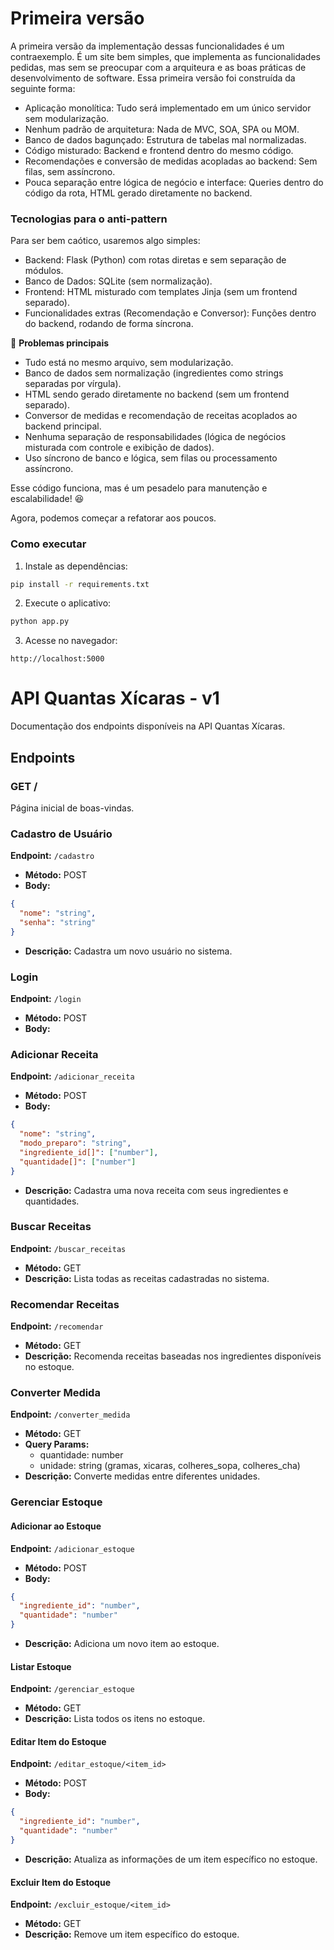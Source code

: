 # Primeira versão

A primeira versão da implementação dessas funcionalidades é um contraexemplo. É um site bem simples, que implementa as funcionalidades pedidas, mas sem se preocupar com a arquiteura e as boas práticas de desenvolvimento de software. Essa primeira versão foi construída da seguinte forma:

- Aplicação monolítica: Tudo será implementado em um único servidor sem modularização.
- Nenhum padrão de arquitetura: Nada de MVC, SOA, SPA ou MOM.
- Banco de dados bagunçado: Estrutura de tabelas mal normalizadas.
- Código misturado: Backend e frontend dentro do mesmo código.
- Recomendações e conversão de medidas acopladas ao backend: Sem filas, sem assíncrono.
- Pouca separação entre lógica de negócio e interface: Queries dentro do código da rota, HTML gerado diretamente no backend.

### Tecnologias para o anti-pattern

Para ser bem caótico, usaremos algo simples:

- Backend: Flask (Python) com rotas diretas e sem separação de módulos.
- Banco de Dados: SQLite (sem normalização).
- Frontend: HTML misturado com templates Jinja (sem um frontend separado).
- Funcionalidades extras (Recomendação e Conversor): Funções dentro do backend, rodando de forma síncrona.

🔴 **Problemas principais**

- Tudo está no mesmo arquivo, sem modularização.
- Banco de dados sem normalização (ingredientes como strings separadas por vírgula).
- HTML sendo gerado diretamente no backend (sem um frontend separado).
- Conversor de medidas e recomendação de receitas acoplados ao backend principal.
- Nenhuma separação de responsabilidades (lógica de negócios misturada com controle e exibição de dados).
- Uso síncrono de banco e lógica, sem filas ou processamento assíncrono.

Esse código funciona, mas é um pesadelo para manutenção e escalabilidade! 😆

Agora, podemos começar a refatorar aos poucos.

### Como executar

1. Instale as dependências:

```bash
pip install -r requirements.txt
```

2. Execute o aplicativo:

```bash
python app.py
```

3. Acesse no navegador:

```
http://localhost:5000

```

# API Quantas Xícaras - v1

Documentação dos endpoints disponíveis na API Quantas Xícaras.

## Endpoints

### GET /

Página inicial de boas-vindas.

### Cadastro de Usuário

**Endpoint:** `/cadastro`

- **Método:** POST
- **Body:**

```json
{
  "nome": "string",
  "senha": "string"
}
```

- **Descrição:** Cadastra um novo usuário no sistema.

### Login

**Endpoint:** `/login`

- **Método:** POST
- **Body:**

### Adicionar Receita

**Endpoint:** `/adicionar_receita`

- **Método:** POST
- **Body:**

```json
{
  "nome": "string",
  "modo_preparo": "string",
  "ingrediente_id[]": ["number"],
  "quantidade[]": ["number"]
}
```

- **Descrição:** Cadastra uma nova receita com seus ingredientes e quantidades.

### Buscar Receitas

**Endpoint:** `/buscar_receitas`

- **Método:** GET
- **Descrição:** Lista todas as receitas cadastradas no sistema.

### Recomendar Receitas

**Endpoint:** `/recomendar`

- **Método:** GET
- **Descrição:** Recomenda receitas baseadas nos ingredientes disponíveis no estoque.

### Converter Medida

**Endpoint:** `/converter_medida`

- **Método:** GET
- **Query Params:**
  - quantidade: number
  - unidade: string (gramas, xicaras, colheres_sopa, colheres_cha)
- **Descrição:** Converte medidas entre diferentes unidades.

### Gerenciar Estoque

#### Adicionar ao Estoque

**Endpoint:** `/adicionar_estoque`

- **Método:** POST
- **Body:**

```json
{
  "ingrediente_id": "number",
  "quantidade": "number"
}
```

- **Descrição:** Adiciona um novo item ao estoque.

#### Listar Estoque

**Endpoint:** `/gerenciar_estoque`

- **Método:** GET
- **Descrição:** Lista todos os itens no estoque.

#### Editar Item do Estoque

**Endpoint:** `/editar_estoque/<item_id>`

- **Método:** POST
- **Body:**

```json
{
  "ingrediente_id": "number",
  "quantidade": "number"
}
```

- **Descrição:** Atualiza as informações de um item específico no estoque.

#### Excluir Item do Estoque

**Endpoint:** `/excluir_estoque/<item_id>`

- **Método:** GET
- **Descrição:** Remove um item específico do estoque.
